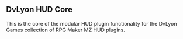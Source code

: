 ## DvLyon HUD Core

This is the core of the modular HUD plugin functionality for the DvLyon Games collection of RPG Maker MZ HUD plugins.
